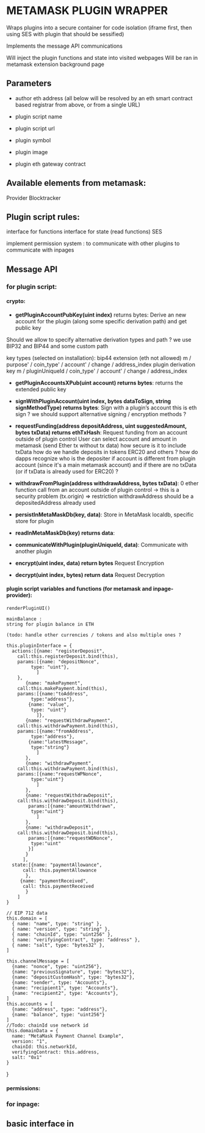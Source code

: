 # METAMASK PLUGIN WRAPPER

Wraps plugins into a secure container for code isolation (iframe first, then using SES with plugin that should be sessified)

Implements the message API communications

Will inject the plugin functions and state into visited webpages
Will be ran in metamask extension background page

## Parameters

* author eth address
(all below will be resolved by an eth smart contract based registrar from above, or from a single URL)
* plugin script name
* plugin script url

* plugin symbol
* plugin image
* plugin eth gateway contract


## Available elements from metamask:

Provider
Blocktracker

## Plugin script rules:

interface for functions
interface for state (read functions)
SES

implement permission system :
to communicate with other plugins
to communicate with inpages



## Message API

### for plugin script:

#### crypto:
* **getPluginAccountPubKey(uint index)** returns bytes:
Derive an new account for the plugin (along some specific derivation path) and get public key

Should we allow to specify alternative derivation types and path ?
we use BIP32 and BIP44 and some custom path

key types (selected on installation):
bip44 extension (eth not allowed)
m / purpose' / coin_type' / account' / change / address_index
plugin derivation key
m / pluginUniqueId / coin_type' / account' / change / address_index

* **getPluginAccountsXPub(uint account) returns bytes**:
returns the extended public key

* **signWithPluginAccount(uint index, bytes dataToSign, string signMethodType) returns bytes**:
Sign with a plugin’s account
this is eth sign ? we should support alternative signing / encryption methods ?

* **requestFunding(address depositAddress, uint suggestedAmount, bytes txData) returns ethTxHash**:
Request funding from an account outside of plugin control
User can select account and amount in metamask
(send Ether tx without tx data)
how secure is it to include txData
how do we handle deposits in tokens ERC20 and others ?
how do dapps recognize who is the depositer if account is different from plugin account (since it's a main metamask account) and if there are no txData (or if txData is already used for ERC20) ?

* **withdrawFromPlugin(address withdrawAddress, bytes txData)**:
0 ether function call from an account outside of plugin control → this is a security problem (tx.origin) => restriction
withdrawAddress should be a depositedAddress already used

* **persistInMetaMaskDb(key, data)**:
Store in MetaMask localdb, specific store for plugin

* **readInMetaMaskDb(key) returns data**:

* **communicateWithPlugin(pluginUniqueId, data)**:
Communicate with another plugin

* **encrypt(uint index, data) return bytes**
Request Encryption

* **decrypt(uint index, bytes) return data**
Request Decryption

#### plugin script variables and functions (for metamask and inpage-provider):

	renderPluginUI()
	
	mainBalance :
	string for plugin balance in ETH
	
	(todo: handle other currencies / tokens and also multiple ones ?

    this.pluginInterface = {
      actions:[{name: "registerDeposit",
		call:this.registerDeposit.bind(this),
		params:[{name: "depositNonce",
			 type: "uint"},
		       ]
		},
	       {name: "makePayment",
		call:this.makePayment.bind(this),
		params:[{name:"toAddress",
			 type:"address"},
			{name: "value",
			 type: "uint"}
		       ]},
	       {name: "requestWithdrawPayment",
		call:this.withdrawPayment.bind(this),
		params:[{name:"fromAddress",
			 type:"address"},
			{name:"latestMessage",
			 type:"string"}
		       ]
	       },
	       {name: "withdrawPayment",
		call:this.withdrawPayment.bind(this),
		params:[{name:"requestWPNonce",
			 type:"uint"}
		       ]
	       },
	       {name: "requestWithdrawDeposit",
		call:this.withdrawDeposit.bind(this),
	       	params:[{name:"amountWithdrawn",
			 type:"uint"}
		       ]
	       },
	       {name: "withdrawDeposit",
		call:this.withdrawDeposit.bind(this),
	       	params:[{name:"requestWDNonce",
			 type:"uint"
			}]
	       }
	      ],
      state:[{name: "paymentAllowance",
	      call: this.paymentAllowance
	       },
	     {name: "paymentReceived",
	      call: this.paymentReceived
	       }
	    ]
    }

    // EIP 712 data
    this.domain = [
      { name: "name", type: "string" },
      { name: "version", type: "string" },
      { name: "chainId", type: "uint256" },
      { name: "verifyingContract", type: "address" },
      { name: "salt", type: "bytes32" },
    ]

    this.channelMessage = [
      {name: "nonce", type: "uint256"},
      {name: "previousSignature", type: "bytes32"},
      {name: "depositCustomHash", type: "bytes32"},
      {name: "sender", type: "Accounts"},
      {name: "recipient1", type: "Accounts"},
      {name: "recipient2", type: "Accounts"},
    ]
    this.accounts = [
      {name: "address", type: "address"},
      {name: "balance", type: "uint256"}
    ]
    //Todo: chainId use network id
    this.domainData = {
      name: "MetaMask Payment Channel Example",
      version: "1",
      chainId: this.networkId,
      verifyingContract: this.address,
      salt: "0x1"
    }
    
  }


#### permissions:
	

### for inpage:


## basic interface in 
